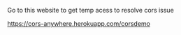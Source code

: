 Go to this website to get temp acess to resolve cors issue

https://cors-anywhere.herokuapp.com/corsdemo
